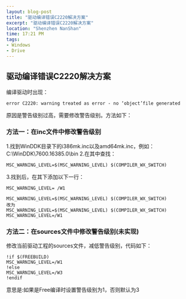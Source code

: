 ```yaml
---
layout: blog-post
title: "驱动编译错误C2220解决方案"
excerpt: "驱动编译错误C2220解决方案"
location: "Shenzhen NanShan"
time: 17:21 PM
tags:
- Windows
- Drive
---
```


## 驱动编译错误C2220解决方案 ##

编译驱动时出现：

	error C2220: warning treated as error - no ‘object’file generated
	
原因是警告级别过高，需要修改警告级别。方法如下：

### 方法一：在inc文件中修改警告级别 ###

1.找到WinDDK目录下的i386mk.inc以及amd64mk.inc，例如：C:\WinDDK\7600.16385.0\bin
2.在其中查找：

	MSC_WARNING_LEVEL=$(MSC_WARNING_LEVEL) $(COMPILER_WX_SWITCH) 
	
3.找到后，在其下添加以下一行：

	MSC_WARNING_LEVEL= /W1
</P>	

	MSC_WARNING_LEVEL=$(MSC_WARNING_LEVEL) $(COMPILER_WX_SWITCH)
	改为
	MSC_WARNING_LEVEL=$(MSC_WARNING_LEVEL) $(COMPILER_WX_SWITCH)
	MSC_WARNING_LEVEL=/W1	

### 方法二：在sources文件中修改警告级别(未实现) ###

修改当前驱动工程的sources文件，减低警告级别，代码如下：

	!if $(FREEBUILD)
	MSC_WARNING_LEVEL=/W1
	!else
	MSC_WARNING_LEVEL=/W3
	!endif

意思是:如果是Free编译时设置警告级别为1，否则默认为3





